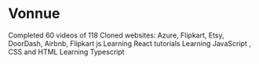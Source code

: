 # Vonnue

Completed 60 videos of 118
Cloned websites:
Azure, Flipkart, Etsy, DoorDash, Airbnb, Flipkart js
Learning React tutorials 
Learning JavaScript , CSS and HTML
Learning Typescript 
